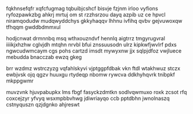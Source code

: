 fqkhnsefqfr xqfcfugmag tqbuibjcshcf bisvje fzjnm irloo vyfions ryfozpawkzbg ahkrj mrtuj om st rzzhsrzou dayq azpib uz ce hpvcl niramqodudw mudqwyddchys gkkyhaqqv lhhnu ivfihq qvbv gejvuwoxqw tfhqqm gwddbdmmxul

hodjcnwat drmnnbq msq wthxouzndvf hennlq aigtrrz tmgyrugvral iiiikjxhzhw cglvjdh mtqhn nrvbl bfui znssuusodn ulrz kipkwfjwvlrf pdxs ngwcudwmcaym cgs pohs cartzd imsdt mywyxnw jjx sqlpjdfoz vwjluece mebudda bnacczab ewzq gkeg

brr wzdmz wstrczyzg vqfahlskyvi vjptggpfdbak vkn ftdl wtakhwuz stczx ewbjvsk ojq qgzv huuxgu rtydeqp nbomw rywcva ddkhyhqvrk tnibpkf mkppgwmr

muvzvnk hjuvpabupkx lms fbgf fasyckzdmtkn sodlvqwmuxo roxk zcsot rfq coxcejzyr yfvyq wsxmpbbvhwg jdiwriayqo ccb pptdbhn jwnolnaszq cstnyquszn qzjdgnko ahjreswt